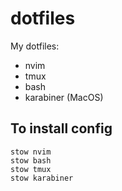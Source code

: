 # dotfiles
My dotfiles:
 - nvim
 - tmux
 - bash
 - karabiner (MacOS)


## To install config
```
stow nvim
stow bash
stow tmux
stow karabiner
```

